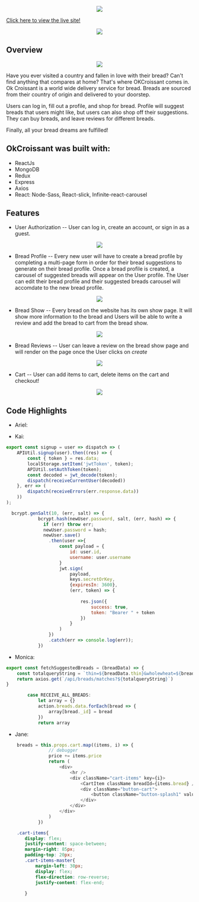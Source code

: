 <p align="center">
  <img src="https://github.com/arieltlr/okcroissant/blob/main/frontend/src/images/OkCroissantLogo.png" />
</p>

[Click here to view the live site!](https://okcroissant.herokuapp.com/#/)
<p align="center">
  <img src="https://github.com/arieltlr/okcroissant/blob/main/gifs/splash.gif" />
</p>

## Overview

<p align="center">
  <img src="https://github.com/arieltlr/okcroissant/blob/main/gifs/main.gif" />
</p>

Have you ever visited a country and fallen in love with their bread? Can't find anything that compares at home? That's where OKCroissant comes in. Ok Croissant is a world wide delivery service for bread. Breads are sourced from their country of origin and delivered to your doorstep.

Users can log in, fill out a profile, and shop for bread. Profile will suggest breads that users might like, but users can also shop off their suggestions. They can buy breads, and leave reviews for different breads.

Finally, all your bread dreams are fulfilled!

## OkCroissant was built with: 
* ReactJs
* MongoDB
* Redux
* Express
* Axios 
* React: Node-Sass, React-slick, Infinite-react-carousel

## Features 
+ User Authorization -- User can log in, create an account, or sign in as a guest.


<p align="center">
  <img src="https://github.com/arieltlr/okcroissant/blob/main/gifs/auth.gif" />
</p>


+ Bread Profile -- Every new user will have to create a bread profile by completing a multi-page form in order for their bread suggestions to generate on their bread profile. Once a bread profile is created, a carousel of suggested breads will appear on the User profile. The User can edit their bread profile and their suggested breads carousel will accomdate to the new bread profile.


<p align="center">
  <img src="https://github.com/arieltlr/okcroissant/blob/main/gifs/breadprofile.gif" />
</p>


+ Bread Show -- Every bread on the website has its own show page. It will show more information to the bread and Users will be able to write a review and add the bread to cart from the bread show.


<p align="center">
  <img src="https://github.com/arieltlr/okcroissant/blob/main/gifs/breadshow.gif" />
</p>


+ Bread Reviews -- User can leave a review on the bread show page and will render on the page once the User clicks on *create*


<p align="center">
  <img src="https://github.com/arieltlr/okcroissant/blob/main/gifs/reviews.gif" />
</p>


+ Cart -- User can add items to cart, delete items on the cart and checkout!


<p align="center">
  <img src="https://github.com/arieltlr/okcroissant/blob/main/gifs/cart.gif" />
</p>


## Code Highlights

+ Ariel: 



+ Kai: 
```javascript
export const signup = user => dispatch => (
    APIUtil.signup(user).then((res) => {
        const { token } = res.data;
        localStorage.setItem('jwtToken', token);
        APIUtil.setAuthToken(token);
        const decoded = jwt_decode(token);
        dispatch(receiveCurrentUser(decoded))
    }, err => (
        dispatch(receiveErrors(err.response.data))
    ))
);
```
```javascript
  bcrypt.genSalt(10, (err, salt) => {
            bcrypt.hash(newUser.password, salt, (err, hash) => {
              if (err) throw err;
              newUser.password = hash;
              newUser.save()
                .then(user =>{ 
                    const payload = {
                        id: user.id,
                        username: user.username
                    }
                    jwt.sign(
                        payload,
                        keys.secretOrKey,
                        {expiresIn: 3600},
                        (err, token) => {
                             
                            res.json({
                                success: true,
                                token: "Bearer " + token
                            })
                        }
                    )
                })
                .catch(err => console.log(err));
            })
```

+ Monica: 
```javascript
export const fetchSuggestedBreads = (breadData) => {
    const totalqueryString = `thin=${breadData.thin}&wholewheat=${breadData.wholewheat}&savory=${breadData.savory}&filling=${breadData.filling}`
    return axios.get(`/api/breads/matches?${totalqueryString}`)
}
```
```javascript
        case RECEIVE_ALL_BREADS:
            let array = {}
            action.breads.data.forEach(bread => {
                array[bread._id] = bread
            })
            return array
```

+ Jane:
```javascript
    breads = this.props.cart.map((items, i) => {
                // debugger
                price += items.price
                return (
                    <div>
                        <hr />
                        <div className="cart-items" key={i}>
                            <CartItem className breadId={items.bread} />
                            <div className="button-cart">
                                <button className="button-splash1" value={items._id} onClick={this.handleDelete(items._id)}>Delete Bread</button>
                            </div>
                        </div>
                    </div>
                )
            })
 ```
 ```css
     .cart-items{
        display: flex;
        justify-content: space-between;
        margin-right: 85px;
        padding-top: 20px;
        .cart-items-master{
            margin-left: 30px;
            display: flex;
            flex-direction: row-reverse;
            justify-content: flex-end;
            
        }
 ```
